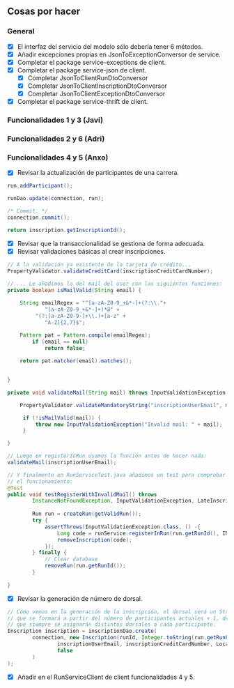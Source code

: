 ## Cosas por hacer 

### General

- [x] El interfaz del servicio del modelo sólo debería tener 6 métodos.
- [x] Añadir excepciones propias en JsonToExceptionConversor de service.
- [x] Completar el package service-exceptions de client.
- [x] Completar el package service-json de client.
     - [x] Completar JsonToClientRunDtoConversor
     - [x] Completar JsonToClientInscriptionDtoConversor
     - [x] Completar JsonToClientExceptionDtoConversor
- [x] Completar el package service-thrift de client.

### Funcionalidades 1 y 3 (Javi)


### Funcionalidades 2 y 6 (Adri)


### Funcionalidades 4 y 5 (Anxo)

- [x] Revisar la actualización de participantes de una carrera.

```java
run.addParticipant(); 

runDao.update(connection, run);

/* Commit. */
connection.commit();

return inscription.getInscriptionId();
```

- [x] Revisar que la transaccionalidad se gestiona de forma adecuada.
- [x] Revisar validaciones básicas al crear inscripciones.

```java
// A la validación ya existente de la tarjeta de crédito... 
PropertyValidator.validateCreditCard(inscriptionCreditCardNumber);

// ... Le añadimos la del mail del user con las siguientes funciones:
private boolean isMailValid(String email) {
 
    String emailRegex = "^[a-zA-Z0-9_+&*-]+(?:\\."+
            "[a-zA-Z0-9_+&*-]+)*@" +
         "(?:[a-zA-Z0-9-]+\\.)+[a-z" +
            "A-Z]{2,7}$";

    Pattern pat = Pattern.compile(emailRegex);
        if (email == null)
            return false;
    
    return pat.matcher(email).matches();

    
}

private void validateMail(String mail) throws InputValidationException {

    PropertyValidator.validateMandatoryString("inscriptionUserEmail", mail);

     if (!isMailValid(mail)) {
         throw new InputValidationException("Invalid mail: " + mail);
     }

}

// Luego en registerInRun usamos la función antes de hacer nada:
validateMail(inscriptionUserEmail);

// Y finalmente en RunServiceTest.java añadimos un test para comprobar
// el funcionamiento:
@Test
public void testRegisterWithInvalidMail() throws
        InstanceNotFoundException, InputValidationException, LateInscriptionException, MaxParticipantsException{
 
        Run run = createRun(getValidRun());
        try {
            assertThrows(InputValidationException.class, () -{
                Long code = runService.registerInRun(run.getRunId(), INVALID_MAIL, VALID_CREDIT_CARD_NUMBER);
                removeInscription(code);
            });
        } finally {
            // Clear database
            removeRun(run.getRunId());
        }
 
}
```

 - [x] Revisar la generación de número de dorsal.

``` java
// Como vemos en la generación de la inscripción, el dorsal será un String
// que se formará a partir del número de participantes actuales + 1, de manera
// que siempre se asignarán distintos dorsales a cada participante. 
Inscription inscription = inscriptionDao.create(
        connection, new Inscription(runId, Integer.toString(run.getRunParticipants() + 1),
                inscriptionUserEmail, inscriptionCreditCardNumber, LocalDateTime.now(),
                false
        )
);
```

- [x] Añadir en el RunServiceClient de client funcionalidades 4 y 5.